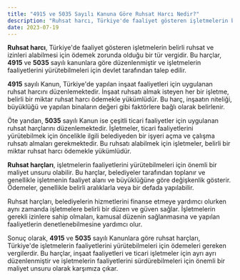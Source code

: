 ```yaml
---
title: "4915 ve 5035 Sayılı Kanuna Göre Ruhsat Harcı Nedir?"
description: "Ruhsat harcı, Türkiye'de faaliyet gösteren işletmelerin belirli ruhsat ve izinleri alabilmesi için ödemek zorunda olduğu bir tür vergidir"
date: 2023-07-19
---
```


**Ruhsat harcı**, Türkiye'de faaliyet gösteren işletmelerin belirli ruhsat ve izinleri alabilmesi için ödemek zorunda
olduğu bir tür vergidir. Bu harçlar, **4915** ve **5035** sayılı kanunlara göre düzenlenmiştir ve işletmelerin
faaliyetlerini yürütebilmeleri için devlet tarafından talep edilir.

**4915** sayılı Kanun, Türkiye'de yapılan inşaat faaliyetleri için uygulanan ruhsat harcını düzenlemektedir. İnşaat
ruhsatı almak isteyen her bir işletme, belirli bir miktar ruhsat harcı ödemekle yükümlüdür. Bu harç, inşaatın niteliği,
büyüklüğü ve yapılan binaların değeri gibi faktörlere bağlı olarak belirlenir.

Öte yandan, **5035** sayılı Kanun ise çeşitli ticari faaliyetler için uygulanan ruhsat harçlarını düzenlemektedir.
İşletmeler, ticari faaliyetlerini yürütebilmek için öncelikle ilgili belediyeden bir işyeri açma ve çalışma ruhsatı
almaları gerekmektedir. Bu ruhsatı alabilmek için işletmeler, belirli bir miktar ruhsat harcı ödemekle yükümlüdür.

**Ruhsat harçları**, işletmelerin faaliyetlerini yürütebilmeleri için önemli bir maliyet unsuru olabilir. Bu harçlar,
belediyeler tarafından toplanır ve genellikle işletmenin faaliyet alanı ve büyüklüğüne göre değişkenlik gösterir.
Ödemeler, genellikle belirli aralıklarla veya bir defada yapılabilir.

Ruhsat harçları, belediyelerin hizmetlerini finanse etmeye yardımcı olurken aynı zamanda işletmelere belirli bir düzen
ve güven sağlar. İşletmelerin gerekli izinlere sahip olmaları, kamusal düzenin sağlanmasına ve yapılan faaliyetlerin
denetlenebilmesine yardımcı olur.

Sonuç olarak, **4915** ve **5035** sayılı Kanunlara göre ruhsat harçları, Türkiye'de işletmelerin faaliyetlerini
yürütebilmeleri için ödemeleri gereken vergilerdir. Bu harçlar, inşaat faaliyetleri ve ticari işletmeler için ayrı ayrı
düzenlenmiştir ve işletmelerin faaliyetlerini sürdürebilmeleri için önemli bir maliyet unsuru olarak karşımıza çıkar.
